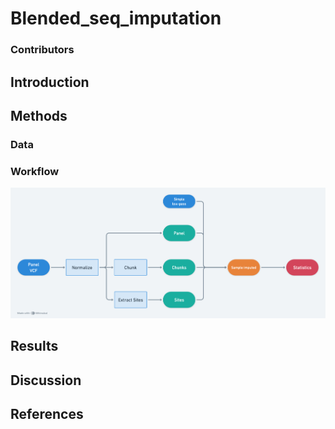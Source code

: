 # Blended_seq_imputation
### Contributors
## Introduction
## Methods
### Data
### Workflow
![flowchart](figures/flowchart.png)
## Results
## Discussion
## References

